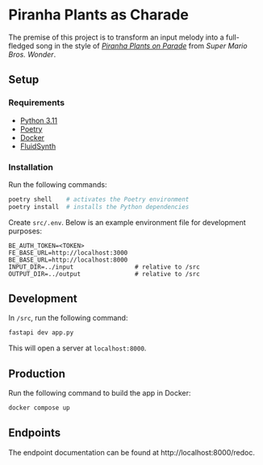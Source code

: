 # Piranha Plants as Charade

The premise of this project is to transform an input melody into a full-fledged song in the style of [_Piranha Plants on Parade_](https://www.youtube.com/watch?v=3EkzTUPoWMU) from _Super Mario Bros. Wonder_.

## Setup

### Requirements

- [Python 3.11](https://www.python.org/downloads/)
- [Poetry](https://python-poetry.org/docs/#installation)
- [Docker](https://docs.docker.com/get-started/get-docker/)
- [FluidSynth](https://github.com/FluidSynth/fluidsynth/wiki/Download)

### Installation

Run the following commands:

```sh
poetry shell    # activates the Poetry environment
poetry install  # installs the Python dependencies
```

Create `src/.env`. Below is an example environment file for development purposes:

```env
BE_AUTH_TOKEN=<TOKEN>
FE_BASE_URL=http://localhost:3000
BE_BASE_URL=http://localhost:8000
INPUT_DIR=../input                 # relative to /src
OUTPUT_DIR=../output               # relative to /src
```

## Development

In `/src`, run the following command:

```sh
fastapi dev app.py
```

This will open a server at `localhost:8000`.

## Production

Run the following command to build the app in Docker:
```sh
docker compose up
```

## Endpoints

The endpoint documentation can be found at http://localhost:8000/redoc.
